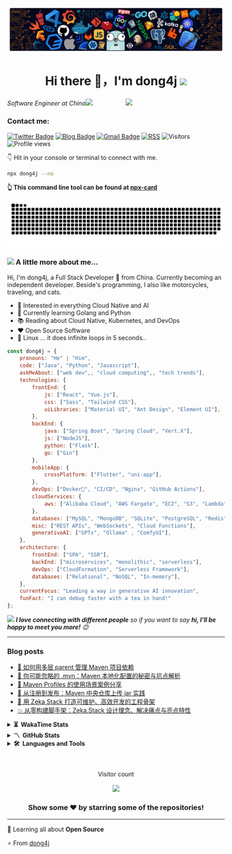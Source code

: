![header](./assets/header.png)

<h1 align="center">Hi there 👋，I'm dong4j <img src="https://media.giphy.com/media/12oufCB0MyZ1Go/giphy.gif" width="50"></h1>
<h3 align="center"></h3>

<img align='right' src="https://media.giphy.com/media/M9gbBd9nbDrOTu1Mqx/giphy.gif" width="230">

<p><em>Software Engineer at China<img src="https://media.giphy.com/media/WUlplcMpOCEmTGBtBW/giphy.gif" width="30"> 
</em></p>

<h3 align="left">Contact me: </h3>

[![Twitter Badge](https://img.shields.io/badge/@dong4j-1ca0f1?style=flat&labelColor=1ca0f1&logo=twitter&logoColor=white&link=https://twitter.com/dong4j)](https://twitter.com/dong4j)
[![Blog Badge](https://img.shields.io/badge/blog.dong4j.site-FF4088?style=flat&labelColor=FF4088&logo=Hugo&logoColor=white&link=https://blog.dong4j.site/)](https://blog.dong4j.site/)
[![Gmail Badge](https://img.shields.io/badge/dong4j's@gmail.com-c14438?style=flat&logo=Gmail&logoColor=white&link=mailto:dong4j@gmail.com)](mailto:dong4j@gmail.com)
[![RSS](https://img.shields.io/badge/RSS-bule?style=flat&logo=rss&logoColor=red&link=https%3A%2F%2Fdong4j.github.io%2Frss2.xml)](https://dong4j.github.io/rss2.xml)
![Visitors](https://visitor-badge.laobi.icu/badge?page_id=dong4j)
![Profile views](https://komarev.com/ghpvc/?username=dong4j&color=0366d6)


👇 Hit in your console or terminal to connect with me.

```bash
npx dong4j --no
```

**👆 This command line tool can be found at [npx-card](https://github.com/dong4j/npx-card)**

<picture>
  <source media="(prefers-color-scheme: dark)" srcset="./dist/github-contribution-grid-snake-dark.svg" />
  <source media="(prefers-color-scheme: light)" srcset="./dist/github-contribution-grid-snake.svg" />
  <img alt="github-snake" src="./dist/github-contribution-grid-snake.svg" />
</picture>

### <img src="https://media.giphy.com/media/VgCDAzcKvsR6OM0uWg/giphy.gif" width="40"> A little more about me...

Hi, I'm dong4j, a Full Stack Developer 🚀 from China. Currently becoming an independent developer. Beside's programming, I also like motorcycles, traveling, and cats.

<!-- <img align="left" alt="GIF" width="40%" src="https://media.giphy.com/media/836HiJc7pgzy8iNXCn/giphy.gif" /> -->


- 🧐 Interested in everything Cloud Native and AI
- 🌱 Currently learning Golang and Python
- 📚 Reading about Cloud Native, Kubernetes, and DevOps
- ❤️ Open Source Software
- 🐧 Linux ... it does infinite loops in 5 seconds..

```javascript
const dong4j = {
    pronouns: "He" | "Him",
    code: ["Java", "Python", "Javascript"],
    askMeAbout: ["web dev",, "cloud computing",, "tech trends"],
    technologies: {
        frontEnd: {
            js: ["React", "Vue.js"],
            css: ["Sass", "Tailwind CSS"],
            uiLibraries: ["Material UI", "Ant Design", "Element UI"],
        },
        backEnd: {
            java: ["Spring Boot", "Spring Cloud", "Vert.X"],
            js: ["NodeJS"],
            python: ["Flask"],
            go: ["Gin"]
        },
        mobileApp: {
            crossPlatform: ["Flutter", "uni-app"],
        },
        devOps: ["Docker🐳", "CI/CD", "Nginx", "GitHub Actions"],
        cloudServices: {
            aws: ["Alibaba Cloud", "AWS Fargate", "EC2", "S3", "Lambda", "CloudWatch", "RDS"],
        },
        databases: ["MySQL", "MongoDB", "SQLite", "PostgreSQL", "Redis"],
        misc: ["REST APIs", "WebSockets", "Cloud Functions"],
        generativeAI: ["GPTs", "Ollama" , "ComfyUI"],
    },
    architecture: {
        frontEnd: ["SPA", "SSR"],
        backEnd: ["microservices", "monolithic", "serverless"],
        devOps: ["CloudFormation", "Serverless Framework"],
        databases: ["Relational", "NoSQL", "In-memory"],
    },
    currentFocus: "Leading a way in generative AI innovation",
    funFact: "I can debug faster with a tea in hand!"
};
```

<img src="https://media.giphy.com/media/LnQjpWaON8nhr21vNW/giphy.gif" width="50"> <em><b>I love connecting with different people</b> so if you want to say <b>hi, I'll be happy to meet you more!</b> 😊</em>

---

### Blog posts

<!-- BLOG-POST-LIST:START -->
- [🧩 如何用多层 parent 管理 Maven 项目依赖](https://blog.dong4j.site/posts/31a4f5f8.html)
- [🧨 你可能忽略的 .mvn：Maven 本地化配置的秘密与坑点解析](https://blog.dong4j.site/posts/360b54dd.html)
- [🧪 Maven Profiles 的使用场景案例分享](https://blog.dong4j.site/posts/816be5f6.html)
- [🚀 从注册到发布：Maven 中央仓库上传 jar 实践](https://blog.dong4j.site/posts/9cf47c71.html)
- [🎉 用 Zeka Stack 打造可维护、高效开发的工程骨架](https://blog.dong4j.site/posts/d60d56e9.html)
- [💥 从零构建脚手架：Zeka.Stack 设计理念、解决痛点与亮点特性](https://blog.dong4j.site/posts/315cc6cb.html)
<!-- BLOG-POST-LIST:END -->


<details>
  <summary><b>⏳&nbsp;&nbsp;WakaTime&nbsp;Stats</b></summary>
  <br/>

<!--START_SECTION:waka-->
![Code Time](http://img.shields.io/badge/Code%20Time-1%2C879%20hrs%2051%20mins-blue)

![Profile Views](http://img.shields.io/badge/Profile%20Views-0-blue)

![Lines of code](https://img.shields.io/badge/From%20Hello%20World%20I%27ve%20Written-15.8%20million%20lines%20of%20code-blue)

**🐱 My GitHub Data** 

> 📦 1.7 MB Used in GitHub's Storage 
 > 
> 🚫 Not Opted to Hire
 > 
> 📜 225 Public Repositories 
 > 
> 🔑 16 Private Repositories 
 > 
**I'm an Early 🐤** 

```text
🌞 Morning                3708 commits        ████░░░░░░░░░░░░░░░░░░░░░   16.95 % 
🌆 Daytime                7745 commits        █████████░░░░░░░░░░░░░░░░   35.40 % 
🌃 Evening                7264 commits        ████████░░░░░░░░░░░░░░░░░   33.20 % 
🌙 Night                  3160 commits        ████░░░░░░░░░░░░░░░░░░░░░   14.44 % 
```
📅 **I'm Most Productive on Tuesday** 

```text
Monday                   3762 commits        ████░░░░░░░░░░░░░░░░░░░░░   17.20 % 
Tuesday                  3872 commits        ████░░░░░░░░░░░░░░░░░░░░░   17.70 % 
Wednesday                3742 commits        ████░░░░░░░░░░░░░░░░░░░░░   17.10 % 
Thursday                 2789 commits        ███░░░░░░░░░░░░░░░░░░░░░░   12.75 % 
Friday                   3021 commits        ███░░░░░░░░░░░░░░░░░░░░░░   13.81 % 
Saturday                 2227 commits        ███░░░░░░░░░░░░░░░░░░░░░░   10.18 % 
Sunday                   2464 commits        ███░░░░░░░░░░░░░░░░░░░░░░   11.26 % 
```


📊 **This Week I Spent My Time On** 

```text
🕑︎ Time Zone: Asia/Shanghai

💬 Programming Languages: 
Java                     10 hrs 58 mins      ███████░░░░░░░░░░░░░░░░░░   26.28 % 
Other                    9 hrs 15 mins       ██████░░░░░░░░░░░░░░░░░░░   22.16 % 
Markdown                 6 hrs 21 mins       ████░░░░░░░░░░░░░░░░░░░░░   15.21 % 
JavaScript               5 hrs 59 mins       ████░░░░░░░░░░░░░░░░░░░░░   14.36 % 
XML                      3 hrs 20 mins       ██░░░░░░░░░░░░░░░░░░░░░░░   08.00 % 

🔥 Editors: 
IntelliJ IDEA            20 hrs 52 mins      ████████████░░░░░░░░░░░░░   49.99 % 
Chrome                   9 hrs 31 mins       ██████░░░░░░░░░░░░░░░░░░░   22.80 % 
ChatGPT                  2 hrs 48 mins       ██░░░░░░░░░░░░░░░░░░░░░░░   06.74 % 
RoyalTSX                 2 hrs 3 mins        █░░░░░░░░░░░░░░░░░░░░░░░░   04.91 % 
iTerm2                   1 hr 44 mins        █░░░░░░░░░░░░░░░░░░░░░░░░   04.16 % 

💻 Operating System: 
Mac                      41 hrs 45 mins      █████████████████████████   100.00 % 
```

**I Mostly Code in Java** 

```text
Java                     31 repos            ███████████░░░░░░░░░░░░░░   43.66 % 
Python                   5 repos             ██░░░░░░░░░░░░░░░░░░░░░░░   07.04 % 
Go                       2 repos             █░░░░░░░░░░░░░░░░░░░░░░░░   02.82 % 
Astro                    1 repo              ░░░░░░░░░░░░░░░░░░░░░░░░░   01.41 % 
XSLT                     1 repo              ░░░░░░░░░░░░░░░░░░░░░░░░░   01.41 % 
```



**Timeline**

![Lines of Code chart](https://raw.githubusercontent.com/dong4j/dong4j/main/assets/bar_graph.png)


 Last Updated on 12/09/2025 01:20:11 UTC
<!--END_SECTION:waka-->

> **These Readme stats are generated using Github Action [awesome-readme-stats](https://github.com/anmol098/waka-readme-stats)**

NOTE: Top languages does not indicate my skill level or anything like that. It is just a metric of which languages have been hosted by me on GitHub based on the usage across repositories. There are others which I haven't put up on GitHub.

</details>

<details>
  <summary><b>〽️&nbsp;&nbsp;GitHub&nbsp;Stats</b></summary>
  <br/>
<!-- <p><img align="left" src="https://github-readme-stats.vercel.app/api?username=dong4j&show_icons=true&locale=en" alt="dong4j" /></p>
<p><img align="center" src="https://github-readme-stats.vercel.app/api/top-langs?username=dong4j&show_icons=true&locale=en&layout=compact" alt="dong4j" /></p> -->

<!-- from https://github.com/songquanpeng -->
<p>
  <img src="https://github-readme-stats.vercel.app/api?username=dong4j&show_icons=true&hide_border=true" alt="dong4j's Github Stats" width="58%" />
  <img src="https://github-readme-stats.vercel.app/api/top-langs/?username=dong4j&layout=compact&hide_border=true&langs_count=10" alt="dong4j's Top Langs" width="37%" /> 
</p>

<!-- <a href="https://github.com/songquanpeng/stats-cards">
<p>
  <img src="https://stats.justsong.cn/api/leetcode/?username=quanpeng&theme=light" alt="JustSong's LeetCode Stats" width="49%" />
  <img src="https://stats.justsong.cn/api/zhihu/?username=songwonderful&theme=light" alt="JustSong's Zhihu Stats" width="49%" /> 
</p>
</a> -->

<!-- ![skills](https://skillicons.dev/icons?i=c,cpp,go,py,html,css,js,nodejs,java,md,pytorch,tensorflow,flask,fastapi,express,qt,react,cmake,docker,git,linux,nginx,mysql,redis,sqlite,githubactions,heroku,vercel,visualstudio,vscode) -->

</details>

<!-- <details> -->
  <!-- <summary><b>📈&nbsp;&nbsp;Language&nbsp;/&nbsp;Framework stats</b></summary> -->
  <!-- <br/> -->
  <!-- <a href='https://profile.codersrank.io/user/dong4j/'> -->
  <!-- https://github.com/codersrank-org/skills-chart-widget -->
  <!-- <img src='https://cr-skills-chart-widget.azurewebsites.net/api/api?username=dong4j&padding=30&skills=angular,batchfile,c,C%23,coffeescript,dart,go,html,json,java,javascript,less,mysql,php,pandas,perl,python,reactjs,scss,shell,svelte,swift,typescript,vue'> -->
  <!-- </a> -->
<!-- </details> -->

<details>
  <summary><b>🛠️&nbsp;&nbsp;Languages&nbsp;and&nbsp;Tools</b></summary>
  <br/>
  <code><img height="20" src="https://cdn.jsdelivr.net/gh/devicons/devicon@latest/icons/java/java-original.svg"></code>
  <code><img height="20" src="https://cdn.jsdelivr.net/gh/devicons/devicon@latest/icons/spring/spring-original.svg"></code>
  <code><img height="20" src="https://cdn.jsdelivr.net/gh/devicons/devicon@latest/icons/go/go-original.svg"></code>
  <code><img height="20" src="https://cdn.jsdelivr.net/gh/devicons/devicon@latest/icons/python/python-original.svg"></code>
  <code><img height="20" src="https://cdn.jsdelivr.net/gh/devicons/devicon@latest/icons/anaconda/anaconda-original.svg"></code>
  <code><img height="20" src="https://cdn.jsdelivr.net/gh/devicons/devicon@latest/icons/docker/docker-original.svg"></code>
  <code><img height="20" src="https://cdn.jsdelivr.net/gh/devicons/devicon@latest/icons/nodejs/nodejs-original.svg"></code>
  <code><img height="20" src="https://cdn.jsdelivr.net/gh/devicons/devicon@latest/icons/vitejs/vitejs-original.svg"></code>
  <code><img height="20" src="https://cdn.jsdelivr.net/gh/devicons/devicon@latest/icons/vuejs/vuejs-original.svg"></code>
  <code><img height="20" src="https://cdn.jsdelivr.net/gh/devicons/devicon@latest/icons/react/react-original.svg"></code>
  <code><img height="20" src="https://cdn.jsdelivr.net/gh/devicons/devicon@latest/icons/css3/css3-original.svg"></code>
  <code><img height="20" src="https://cdn.jsdelivr.net/gh/devicons/devicon@latest/icons/javascript/javascript-original.svg"></code>
  <code><img height="20" src="https://cdn.jsdelivr.net/gh/devicons/devicon@latest/icons/html5/html5-original.svg"></code>
  <code><img height="20" src="https://cdn.jsdelivr.net/gh/devicons/devicon@latest/icons/git/git-original.svg"></code>
  <code><img height="20" src="https://cdn.jsdelivr.net/gh/devicons/devicon@latest/icons/apachekafka/apachekafka-original.svg"></code>
  <code><img height="20" src="https://cdn.jsdelivr.net/gh/devicons/devicon@latest/icons/mysql/mysql-original.svg"></code>
  <code><img height="20" src="https://cdn.jsdelivr.net/gh/devicons/devicon@latest/icons/redis/redis-original.svg"></code>
  <code><img height="20" src="https://cdn.jsdelivr.net/gh/devicons/devicon@latest/icons/mongodb/mongodb-original.svg"></code>
  <code><img height="20" src="https://cdn.jsdelivr.net/gh/devicons/devicon@latest/icons/elasticsearch/elasticsearch-original.svg"></code>
  <code><img height="20" src="https://cdn.jsdelivr.net/gh/devicons/devicon@latest/icons/kibana/kibana-original.svg"></code>
  <code><img height="20" src="https://cdn.jsdelivr.net/gh/devicons/devicon@latest/icons/logstash/logstash-original.svg"></code>
  <code><img height="20" src="https://cdn.jsdelivr.net/gh/devicons/devicon@latest/icons/nginx/nginx-original.svg"></code>
  <code><img height="20" src="https://cdn.jsdelivr.net/gh/devicons/devicon@latest/icons/webstorm/webstorm-original.svg"></code>
  <code><img height="20" src="https://cdn.jsdelivr.net/gh/devicons/devicon@latest/icons/intellij/intellij-original.svg"></code>
  <code><img height="20" src="https://cdn.jsdelivr.net/gh/devicons/devicon@latest/icons/datagrip/datagrip-original.svg"></code>
  <code><img height="20" src="https://cdn.jsdelivr.net/gh/devicons/devicon@latest/icons/vscode/vscode-original.svg"></code>
  <code><img height="20" src="https://cdn.jsdelivr.net/gh/devicons/devicon@latest/icons/prometheus/prometheus-original.svg"></code>
  <code><img height="20" src="https://cdn.jsdelivr.net/gh/devicons/devicon@latest/icons/linux/linux-original.svg"></code>
  <code><img height="20" src="https://cdn.jsdelivr.net/gh/devicons/devicon@latest/icons/bash/bash-original.svg"></code>
  <code><img height="20" src="https://cdn.jsdelivr.net/gh/devicons/devicon@latest/icons/homebrew/homebrew-original.svg"></code>
  <code><img height="20" src="https://cdn.jsdelivr.net/gh/devicons/devicon@latest/icons/figma/figma-original.svg"></code>
  <code><img height="20" src="https://cdn.jsdelivr.net/gh/devicons/devicon@latest/icons/github/github-original.svg"></code>
  <code><img height="20" src="https://cdn.jsdelivr.net/gh/devicons/devicon@latest/icons/gitlab/gitlab-original.svg"></code>
  <code><img height="20" src="https://cdn.jsdelivr.net/gh/devicons/devicon@latest/icons/grafana/grafana-original.svg"></code>
  <code><img height="20" src="https://cdn.jsdelivr.net/gh/devicons/devicon@latest/icons/jenkins/jenkins-original.svg"></code>
  <code><img height="20" src="https://cdn.jsdelivr.net/gh/devicons/devicon@latest/icons/jira/jira-original.svg"></code>
  <code><img height="20" src="https://cdn.jsdelivr.net/gh/devicons/devicon@latest/icons/k3s/k3s-original.svg"></code>
  <code><img height="20" src="https://cdn.jsdelivr.net/gh/devicons/devicon@latest/icons/kubernetes/kubernetes-plain.svg"></code>
  <code><img height="20" src="https://cdn.jsdelivr.net/gh/devicons/devicon@latest/icons/markdown/markdown-original.svg"></code>
  <code><img height="20" src="https://cdn.jsdelivr.net/gh/devicons/devicon@latest/icons/maven/maven-original.svg"></code>
  <code><img height="20" src="https://cdn.jsdelivr.net/gh/devicons/devicon@latest/icons/nextjs/nextjs-original.svg"></code>
  <code><img height="20" src="https://cdn.jsdelivr.net/gh/devicons/devicon@latest/icons/ohmyzsh/ohmyzsh-original.svg"></code>
  <code><img height="20" src="https://cdn.jsdelivr.net/gh/devicons/devicon@latest/icons/postman/postman-original.svg"></code>
  <code><img height="20" src="https://cdn.jsdelivr.net/gh/devicons/devicon@latest/icons/rabbitmq/rabbitmq-original.svg"></code>
</details>

<br>
<br>
<p align="center"> 
  Visitor count<br><br>
  <img src="https://profile-counter.glitch.me/dong4j/count.svg" />
</p>

<div align="center">

### Show some ❤️ by starring some of the repositories!

</div>

---

🌱 Learning all about **Open Source**

⭐️ From [dong4j](https://github.com/dong4j)
